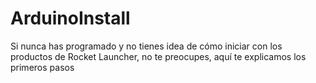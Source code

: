 # ArduinoInstall
Si nunca has programado y no tienes idea de cómo iniciar con los productos de Rocket Launcher, no te preocupes, aquí te explicamos los primeros pasos
